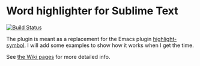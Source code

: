 # Word highlighter for Sublime Text
[![Build Status](https://travis-ci.org/emanuelen5/Word-highlighter.svg?branch=master)](https://travis-ci.org/emanuelen5/Word-highlighter)

The plugin is meant as a replacement for the Emacs plugin [highlight-symbol](http://nschum.de/src/emacs/highlight-symbol/). I will add some examples to show how it works when I get the time.

See [the Wiki pages](https://github.com/emanuelen5/Word-highlighter/wiki/Development-process) for more detailed info.
